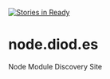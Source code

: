 [![Stories in Ready](https://badge.waffle.io/nodediodes/node.diod.es.svg?label=ready&title=Ready)](http://waffle.io/nodediodes/node.diod.es)

# node.diod.es
Node Module Discovery Site
